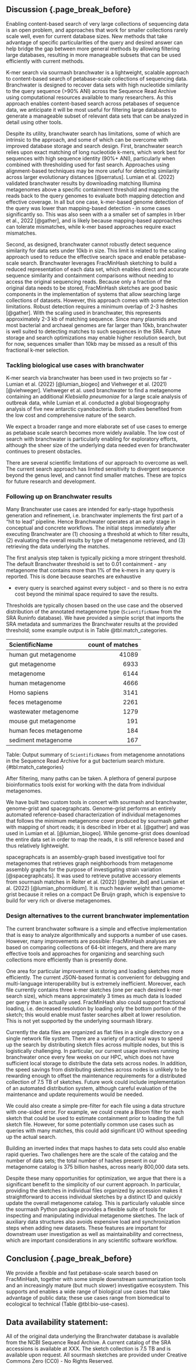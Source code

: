 ## Discussion {.page_break_before}

Enabling content-based search of very large collections of sequencing data
is an open problem, and approaches that work for smaller collections
rarely scale well, even for current database sizes. New methods that
take advantage of specific particularities of the query and desired
answer can help bridge the gap between more general methods by
allowing filtering large databases, resulting in more manageable
subsets that can be used efficiently with current methods.

K-mer search via sourmash branchwater is a lightweight, scalable
approach to content-based search of petabase-scale collections of
sequencing data. Branchwater is designed to recover data sets
with high nucleotide similarity to the query sequence (>90% ANI)
across the Sequence Read Archive using computational resources
available to many researchers. As this approach enables content-based
search across petabases of sequence data, we anticipate it will be
most useful for filtering large databases to generate a manageable
subset of relevant data sets that can be analyzed in detail using other
tools.

Despite its utility, branchwater search has limitations, some of which
are intrinsic to the approach, and some of which can be overcome with
improved database storage and search design.  First, branchwater
search relies upon exact matching of long nucleotide k-mers, which
work best for sequences with high sequence identity (90%+ ANI),
particularly when combined with thresholding used for fast search.
Approaches using alignment-based techniques may be more useful for
detecting similarity across larger evolutionary distances [@serratus].
Lumian et al. (2022) validated branchwater results by downloading
matching Illumina metagenomes above a specific containment threshold
and mapping the reads back to the query genomes to evaluate both
mapping detection and effective coverage. In all but one case,
k-mer-based genome detection of the query was lower than mapping-based
detection - in some cases significantly so. This was also seen with a
a smaller set of samples in Irber et al., 2022 [@gather], and is
likely because mapping-based approaches can tolerate mismatches, while
k-mer based approaches require exact mismatches.

Second, as designed, branchwater cannot robustly detect sequence
similarity for data sets under 10kb in size. This limit is related to
the scaling approach used to reduce the effective search space and
enable petabase-scale search.  Branchwater leverages FracMinHash
sketching to build a reduced representation of each data set, which
enables direct and accurate sequence similarity and containment
comparisons without needing to access the original sequencing reads.
Because only a fraction of the original data needs to be stored,
FracMinHash sketches are good basic components in the implementation
of systems that allow searching large collections of datasets.
However, this approach comes with some detection limitations.  Robust
detection requires a minimum overlap of 2-3 hashes [@gather]. With the
scaling used in branchwater, this represents approximately 2-3 kb of
matching sequence.  Since many plasmids and most bacterial and
archaeal genomes are far larger than 10kb, branchwater is well suited
to detecting matches to such sequences in the SRA.  Future storage and
search optimizations may enable higher resolution search, but for now,
sequences smaller than 10kb may be missed as a result of this
fractional k-mer selection.

### Tackling biological use cases with branchwater

K-mer search via branchwater has been used in two projects so far -
Lumian et al. (2022) [@lumian_biogeo] and Viehweger et al. (2021)
[@viehweger]. Viehweger et al. used branchwater to find a metagenome
containing an additional *Klebsiella pneumoniae* for a large scale
analysis of outbreak data, while Lumian et al. conducted a global
biogeography analysis of five new antarctic cyanobacteria. Both
studies benefited from the low cost and comprehensive nature of the
search.

We expect a broader range and more elaborate set of use cases to
emerge as petabase scale search becomes more widely available. The low
cost of search with branchwater is particularly enabling for
exploratory efforts, although the sheer size of the underlying data
needed even for branchwater continues to present obstacles.

There are several scientific limitations of our approach to overcome
as well. The current search approach has limited sensitivity to
divergent sequence beyond the genus level, and cannot find smaller
matches. These are topics for future research and development.

### Following up on Branchwater results

Many Branchwater use cases are intended for early-stage hypothesis
generation and refinement, i.e. branchwater implements the first part
of a “hit to lead” pipeline. Hence Branchwater operates at an early
stage in conceptual and concrete workflows. The initial steps
immediately after executing Branchwater are (1) choosing a threshold
at which to filter results, (2) evaluating the overall results by type
of metagenome retrieved, and (3) retrieving the data underlying the
matches.

The first analysis step taken is typically picking a more stringent
threshold. The default Branchwater threshold is set to 0.01
containment - any metagenome that contains more than 1% of the k-mers
in any query is reported. This is done because searches are exhaustive
- every query is searched against every subject - and so there is no extra
cost beyond the minimal space required to save the results.

Thresholds are typically chosen based on the use case and the observed
distribution of the annotated metagenome type (`ScientificName` from
the SRA Runinfo database). We have provided a simple script that
imports the SRA metadata and summarizes the Branchwater results at the
provided threshold; some example output is in Table @tbl:match_categories.

| ScientificName         |   count of matches |
|:-----------------------|-----------------:|
| human gut metagenome   |            41089 |
| gut metagenome         |             6933 |
| metagenome             |             6144 |
| human metagenome       |             4666 |
| Homo sapiens           |             3141 |
| feces metagenome       |             2261 |
| wastewater metagenome  |             1279 |
| mouse gut metagenome   |              191 |
| human feces metagenome |              184 |
| sediment metagenome    |              167 |

Table: Output summary of `ScientificNames` from metagenome annotations in the Sequence Read Archive for a gut bacterium search mixture. {#tbl:match_categories}

After filtering, many paths can be taken. A plethora of general
purpose bioinformatics tools exist for working with the data from
individual metagenomes.

We have built two custom tools in concert with sourmash and
branchwater, genome-grist and spacegraphcats.  Genome-grist performs
an entirely automated reference-based characterization of individual
metagenomes that follows the minimum metagenome cover produced by
sourmash gather with mapping of short reads; it is described in Irber
et al. [@gather] and was used in Lumian et al. [@lumian_biogeo]. While
genome-grist does download the entire data set in order to map the
reads, it is still reference based and thus relatively lightweight.

spacegraphcats is an assembly-graph based investigative tool for
metagenomes that retrieves graph neighborhoods from metagenome
assembly graphs for the purpose of investigating strain variation
[@spacegraphcats]. It was used to retrieve putative accessory elements
from sourmash matches in Reiter et al. (2022) [@reiter_ibd] and Lumian
et al. (2022) [@lumian_phormidium]. It is much heavier weight than
genome-grist because it relies on a compact De Bruijn graph, which is
expensive to build for very rich or diverse metagenomes.

### Design alternatives to the current branchwater implementation

The current branchwater software is a simple and effective
implementation that is easy to analyze algorithmically and supports a
number of use cases. However, many improvements are possible:
FracMinHash analyses are based on comparing collections of 64-bit
integers, and there are many effective tools and approaches for
organizing and searching such collections more efficiently than is
presently done.

One area for particular improvement is storing and loading sketches
more efficiently. The current JSON-based format is convenient for
debugging and multi-language interoperability but is extremely
inefficient. Moreover, each file currently contains three k-mer
sketches (one per each desired k-mer search size), which means
approximately 3 times as much data is loaded per query than is
actually used.  FracMinHash also could support fractional loading,
i.e. decreased resolution by loading only the bottom portion of the
sketch; this would enable must faster searches albeit at lower
resolution. This is not yet supported by the underlying sourmash
library.

<!-- XXX also talk about david's alternate sketch format -->

Currently the data files are organized as flat files in a single
directory on a single network file system. There are a variety of
practical ways to speed up the search by distributing sketch files
across multiple nodes, but this is logistically challenging. In
particular, our current usage involves running branchwater once every
few weeks on our HPC, which does not have sufficient local storage to
distribute the data sets across nodes. In addition, the speed savings from
distributing sketches across nodes is unlikely to be rewarding enough
to offset the maintenance requirements for a distributed collection of
7.5 TB of sketches.  Future work could include implementation of an
automated distribution system, although careful evaluation of the
maintenance and update requirements would be needed.

We could also create a simple pre-filter for each file using a data
structure with one-sided error. For example, we could create a Bloom
filter for each sketch that could be used to estimate containment
prior to loading the full sketch file. However, for some potentially
common use cases such as queries with many matches, this could add
significant I/O without speeding up the actual search.

Building an inverted index that maps hashes to data sets could also
enable rapid queries. Two challenges here are the scale of the catalog
and the number of data sets; the total number of hashes present in our
metagenome catalog is 375 billion hashes, across nearly 800,000 data sets.

Despite these many opportunities for optimization, we argue that there
is a significant benefit to the simplicity of our current approach. In
particular, providing the sketches in individual files organized by
accession makes it straightforward to access individual sketches by a
distinct ID and quickly update the overall metagenome catalog.  This
is particularly valuable since the sourmash Python package provides a
flexible suite of tools for inspecting and manipulating individual
metagenome sketches.  The lack of auxiliary data structures also
avoids expensive load and synchronization steps when adding new
datasets. These features are important for downstream user
investigation as well as maintainability and correctness, which are
important considerations in any scientific software workflow.

## Conclusion {.page_break_before}

We provide a flexible and fast petabase-scale search based on
FracMinHash, together with some simple downstream summarization tools
and an increasingly mature (but much slower) investigative ecosystem.
This supports and enables a wide range of biological use cases that
take advantage of public data; these use cases range from biomedical
to ecological to technical (Table @tbl:bio-use-cases).

## Data availability statement:

All of the original data underlying the Branchwater database is
available from the NCBI Sequence Read Archive. A current catalog of
the SRA accessions is available at XXX. The sketch collection is
7.5 TB and is available upon request.  All sourmash sketches are
provided under Creative Commons Zero (CC0) - No Rights Reserved.
